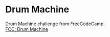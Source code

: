 # Drum Machine
Drum Machine challenge from FreeCodeCamp.  
[FCC: Drum Machine](https://beta.freecodecamp.org/en/challenges/front-end-libraries-projects/build-a-drum-machine)
